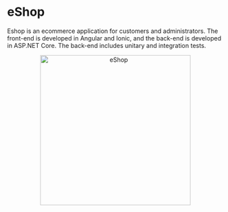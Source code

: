 # eShop
Eshop is an ecommerce application for customers and administrators.
The front-end is developed in Angular and Ionic, and the back-end is developed in ASP.NET Core. The back-end includes unitary and integration tests.
<p align="center">
  <img src="https://user-images.githubusercontent.com/53798204/93257005-85cd3b00-f79c-11ea-939c-a8833bae37de.png" width="350" title="eShop">
</p>

